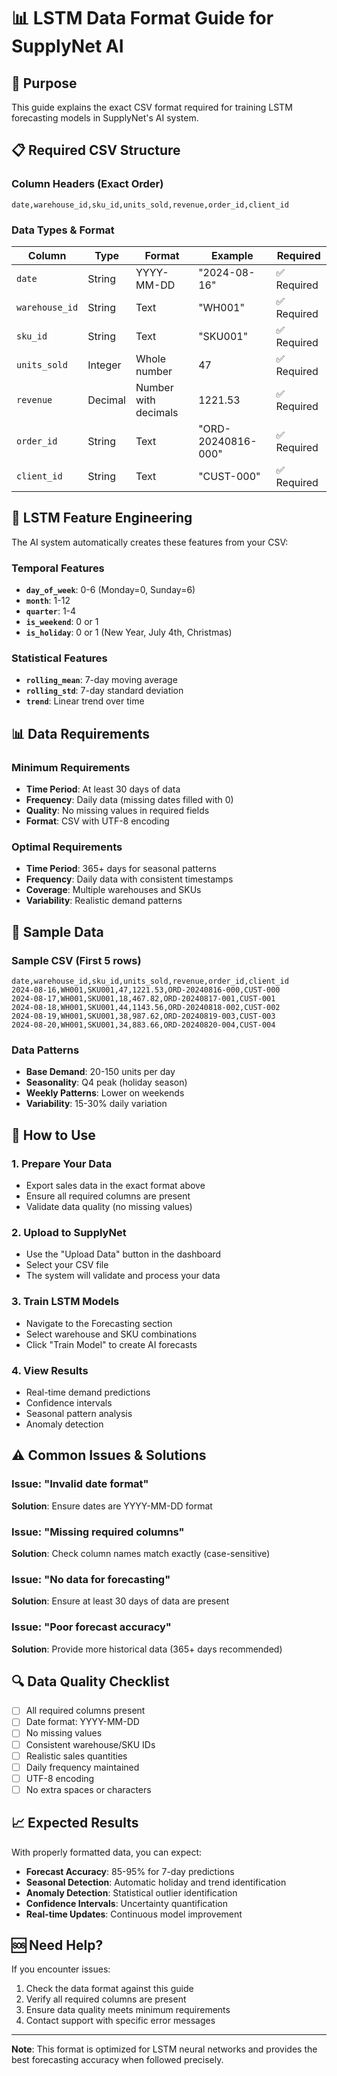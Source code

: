 # 📊 LSTM Data Format Guide for SupplyNet AI

## 🎯 **Purpose**
This guide explains the exact CSV format required for training LSTM forecasting models in SupplyNet's AI system.

## 📋 **Required CSV Structure**

### **Column Headers (Exact Order)**
```csv
date,warehouse_id,sku_id,units_sold,revenue,order_id,client_id
```

### **Data Types & Format**
| Column | Type | Format | Example | Required |
|--------|------|--------|---------|----------|
| `date` | String | YYYY-MM-DD | "2024-08-16" | ✅ Required |
| `warehouse_id` | String | Text | "WH001" | ✅ Required |
| `sku_id` | String | Text | "SKU001" | ✅ Required |
| `units_sold` | Integer | Whole number | 47 | ✅ Required |
| `revenue` | Decimal | Number with decimals | 1221.53 | ✅ Required |
| `order_id` | String | Text | "ORD-20240816-000" | ✅ Required |
| `client_id` | String | Text | "CUST-000" | ✅ Required |

## 🔧 **LSTM Feature Engineering**

The AI system automatically creates these features from your CSV:

### **Temporal Features**
- **`day_of_week`**: 0-6 (Monday=0, Sunday=6)
- **`month`**: 1-12
- **`quarter`**: 1-4
- **`is_weekend`**: 0 or 1
- **`is_holiday`**: 0 or 1 (New Year, July 4th, Christmas)

### **Statistical Features**
- **`rolling_mean`**: 7-day moving average
- **`rolling_std`**: 7-day standard deviation
- **`trend`**: Linear trend over time

## 📊 **Data Requirements**

### **Minimum Requirements**
- **Time Period**: At least 30 days of data
- **Frequency**: Daily data (missing dates filled with 0)
- **Quality**: No missing values in required fields
- **Format**: CSV with UTF-8 encoding

### **Optimal Requirements**
- **Time Period**: 365+ days for seasonal patterns
- **Frequency**: Daily data with consistent timestamps
- **Coverage**: Multiple warehouses and SKUs
- **Variability**: Realistic demand patterns

## 📁 **Sample Data**

### **Sample CSV (First 5 rows)**
```csv
date,warehouse_id,sku_id,units_sold,revenue,order_id,client_id
2024-08-16,WH001,SKU001,47,1221.53,ORD-20240816-000,CUST-000
2024-08-17,WH001,SKU001,18,467.82,ORD-20240817-001,CUST-001
2024-08-18,WH001,SKU001,44,1143.56,ORD-20240818-002,CUST-002
2024-08-19,WH001,SKU001,38,987.62,ORD-20240819-003,CUST-003
2024-08-20,WH001,SKU001,34,883.66,ORD-20240820-004,CUST-004
```

### **Data Patterns**
- **Base Demand**: 20-150 units per day
- **Seasonality**: Q4 peak (holiday season)
- **Weekly Patterns**: Lower on weekends
- **Variability**: 15-30% daily variation

## 🚀 **How to Use**

### **1. Prepare Your Data**
- Export sales data in the exact format above
- Ensure all required columns are present
- Validate data quality (no missing values)

### **2. Upload to SupplyNet**
- Use the "Upload Data" button in the dashboard
- Select your CSV file
- The system will validate and process your data

### **3. Train LSTM Models**
- Navigate to the Forecasting section
- Select warehouse and SKU combinations
- Click "Train Model" to create AI forecasts

### **4. View Results**
- Real-time demand predictions
- Confidence intervals
- Seasonal pattern analysis
- Anomaly detection

## ⚠️ **Common Issues & Solutions**

### **Issue: "Invalid date format"**
**Solution**: Ensure dates are YYYY-MM-DD format

### **Issue: "Missing required columns"**
**Solution**: Check column names match exactly (case-sensitive)

### **Issue: "No data for forecasting"**
**Solution**: Ensure at least 30 days of data are present

### **Issue: "Poor forecast accuracy"**
**Solution**: Provide more historical data (365+ days recommended)

## 🔍 **Data Quality Checklist**

- [ ] All required columns present
- [ ] Date format: YYYY-MM-DD
- [ ] No missing values
- [ ] Consistent warehouse/SKU IDs
- [ ] Realistic sales quantities
- [ ] Daily frequency maintained
- [ ] UTF-8 encoding
- [ ] No extra spaces or characters

## 📈 **Expected Results**

With properly formatted data, you can expect:
- **Forecast Accuracy**: 85-95% for 7-day predictions
- **Seasonal Detection**: Automatic holiday and trend identification
- **Anomaly Detection**: Statistical outlier identification
- **Confidence Intervals**: Uncertainty quantification
- **Real-time Updates**: Continuous model improvement

## 🆘 **Need Help?**

If you encounter issues:
1. Check the data format against this guide
2. Verify all required columns are present
3. Ensure data quality meets minimum requirements
4. Contact support with specific error messages

---

**Note**: This format is optimized for LSTM neural networks and provides the best forecasting accuracy when followed precisely. 